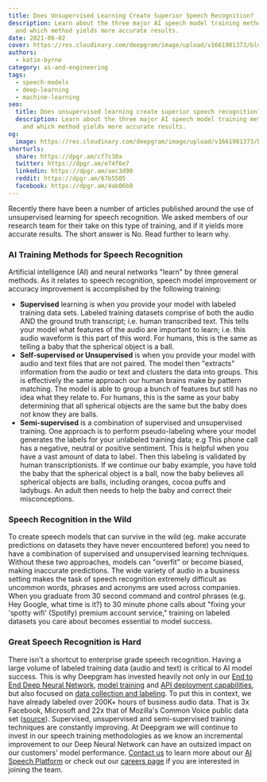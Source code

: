 ```yaml
---
title: Does Unsupervised Learning Create Superior Speech Recognition?
description: Learn about the three major AI speech model training methods used
  and which method yields more accurate results.
date: 2021-06-02
cover: https://res.cloudinary.com/deepgram/image/upload/v1661981373/blog/does-unsupervised-learning-create-superior-speech-recognition/does-unsupervised-learning-create%402x.jpg
authors:
  - katie-byrne
category: ai-and-engineering
tags:
  - speech-models
  - deep-learning
  - machine-learning
seo:
  title: Does unsupervised learning create superior speech recognition?
  description: Learn about the three major AI speech model training methods used
    and which method yields more accurate results.
og:
  image: https://res.cloudinary.com/deepgram/image/upload/v1661981373/blog/does-unsupervised-learning-create-superior-speech-recognition/does-unsupervised-learning-create%402x.jpg
shorturls:
  share: https://dpgr.am/cf7c30a
  twitter: https://dpgr.am/e74f6e7
  linkedin: https://dpgr.am/aec3d90
  reddit: https://dpgr.am/67b5505
  facebook: https://dpgr.am/4ab06b0
---
```


Recently there have been a number of articles published around the use of unsupervised learning for speech recognition. We asked members of our research team for their take on this type of training, and if it yields more accurate results. The short answer is No. Read further to learn why. 

### **AI Training Methods for Speech Recognition**

Artificial intelligence (AI) and neural networks "learn" by three general methods.  As it relates to speech recognition, speech model improvement or accuracy improvement is accomplished by the following training:

*   **Supervised** learning is when you provide your model with labeled training data sets.  Labeled training datasets comprise of both the audio AND the ground truth transcript; i.e. human transcribed text. This tells your model what features of the audio are important to learn; i.e. this audio waveform is this part of this word.  For humans, this is the same as telling a baby that the spherical object is a ball.
*   **Self-supervised or Unsupervised** is when you provide your model with audio and text files that are not paired. The model then "extracts" information from the audio or text and clusters the data into groups. This is effectively the same approach our human brains make by pattern matching.  The model is able to group a bunch of features but still has no idea what they relate to.  For humans, this is the same as your baby determining that all spherical objects are the same but the baby does not know they are balls.
*   **Semi-supervised** is a combination of supervised and unsupervised training. One approach is to perform pseudo-labeling where your model generates the labels for your unlabeled training data; e.g This phone call has a negative, neutral or positive sentiment. This is helpful when you have a vast amount of data to label. Then this labeling is validated by human transcriptionists.  If we continue our baby example, you have told the baby that the spherical object is a ball, now the baby believes all spherical objects are balls, including oranges, cocoa puffs and ladybugs. An adult then needs to help the baby and correct their misconceptions.

### **Speech Recognition in the Wild**

To create speech models that can survive in the wild (eg. make accurate predictions on datasets they have never encountered before) you need to have a combination of supervised and unsupervised learning techniques. Without these two approaches, models can "overfit" or become biased, making inaccurate predictions. The wide variety of audio in a business setting makes the task of speech recognition extremely difficult as uncommon words, phrases and acronyms are used across companies. When you graduate from 30 second command and control phrases (e.g. Hey Google, what time is it?) to 30 minute phone calls about "fixing your 'spotty wifi' (Spotify) premium account service," training on labeled datasets you care about becomes essential to model success. 

### **Great Speech Recognition is Hard**

There isn't a shortcut to enterprise grade speech recognition. Having a large volume of labeled training data (audio and text) is critical to AI model success. This is why Deepgram has invested heavily not only in our [End to End Deep Neural Network](https://offers.deepgram.com/how-deepgram-works-whitepaper), [model training](https://deepgram.com/product/train/) and [API deployment capabilities](https://developers.deepgram.com/), but also focused on [data collection and labeling](https://deepgram.com/product/label/). To put this in context, we have already labeled over 200K+ hours of business audio data. That is 3x Facebook, Microsoft and 22x that of Mozilla's Common Voice public data set ([source](https://venturebeat.com/2021/05/13/soniox-taps-unsupervised-learning-to-build-speech-recognition-systems/)). Supervised, unsupervised and semi-supervised training techniques are constantly improving. At Deepgram we will continue to invest in our speech training methodologies as we know an incremental improvement to our Deep Neural Network can have an outsized impact on our customers' model performance. [Contact us](https://deepgram.com/contact-us/) to learn more about our [AI Speech Platform](https://deepgram.com/product/overview/) or check out our [careers page](https://deepgram.com/company/careers/) if you are interested in joining the team.

